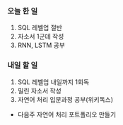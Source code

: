 ### 오늘 한 일
1. SQL 레벨업 절반
2. 자소서 1군데 작성
3. RNN, LSTM 공부

### 내일 할 일
1. SQL 레벨업 내일까지 1회독
2. 밀린 자소서 작성
3. 자연어 처리 입문과정 공부(위키독스)
* 다음주 자연어 처리 포트폴리오 만들기
